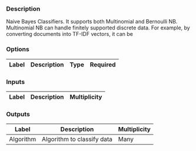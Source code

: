 ###  Description
Naive Bayes Classifiers. It supports both Multinomial and Bernoulli NB. Multinomial NB can handle finitely supported discrete data. For example, by converting documents into TF-IDF vectors, it can be 
###  Options
| Label | Description | Type | Required |
|---|---|---|---|
###  Inputs
| Label | Description | Multiplicity |
|---|---|---|
###  Outputs
| Label | Description | Multiplicity |
|---|---|---|
| Algorithm | Algorithm to classify data | Many |
